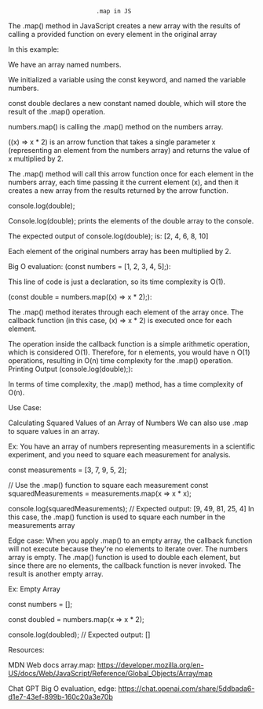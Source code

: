                              .map in JS

The .map() method in JavaScript creates a new array with the results of calling a provided function on every element in the original array
 
In this example:

We have an array named numbers.

We initialized a variable using the const keyword, and named the variable numbers. 

const double declares a new constant named double, which will store the result of the .map() operation.

numbers.map() is calling the .map() method on the numbers array. 

((x) => x * 2) is an arrow function that takes a single parameter x (representing an element from the numbers array) and returns the value of x multiplied by 2.

The .map() method will call this arrow function once for each element in the numbers array, each time passing it the current element (x), and then it creates a new array from the results returned by the arrow function. 

console.log(double);

Console.log(double); prints the elements of the double array to the console.

The expected output of console.log(double); is:
[2, 4, 6, 8, 10]

Each element of the original numbers array has been multiplied by 2.

Big O evaluation:
(const numbers = [1, 2, 3, 4, 5];):

This line of code is just a declaration, so its time complexity is O(1).

(const double = numbers.map((x) => x * 2);):

The .map() method iterates through each element of the array once. The callback function (in this case, (x) => x * 2) is executed once for each element. 
 
The operation inside the callback function is a simple arithmetic operation, which is considered O(1).
Therefore, for n elements, you would have n O(1) operations, resulting in O(n) time complexity for the .map() operation.
Printing Output (console.log(double);):

In terms of time complexity, the .map() method, has a time complexity of O(n). 

Use Case:

Calculating Squared Values of an Array of Numbers
We can also use .map to square values in an array. 

Ex: You have an array of numbers representing measurements in a scientific experiment, and you need to square each measurement for analysis.

const measurements = [3, 7, 9, 5, 2];

// Use the .map() function to square each measurement
const squaredMeasurements = measurements.map(x => x * x);

console.log(squaredMeasurements);
// Expected output: [9, 49, 81, 25, 4]
In this case, the .map() function is used to square each number in the measurements array

Edge case: When you apply .map() to an empty array, the callback function will not execute because they're no elements to iterate over. The numbers array is empty.
The .map() function is used to double each element, but since there are no elements, the callback function is never invoked.
The result is another empty array.

Ex: Empty Array

const numbers = [];

const doubled = numbers.map(x => x * 2);

console.log(doubled);  // Expected output: []


Resources:

MDN Web docs array.map:
https://developer.mozilla.org/en-US/docs/Web/JavaScript/Reference/Global_Objects/Array/map 

Chat GPT Big O evaluation, edge:
https://chat.openai.com/share/5ddbada6-d1e7-43ef-899b-160c20a3e70b 

  